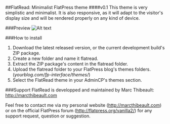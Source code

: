 ##FlatRead: Minimalist FlatPress theme
####v0.1
This theme is very simplistic and minimalist. It is also responsive, as it will adapt to the visitor's display size and will be rendered properly on any kind of device. 

###Preview
![Alt text](https://dl.dropboxusercontent.com/u/26097868/marcthibeault.com/flatread-preview-1.png "Optional title")

###How to install
1. Download the latest released version, or the current development build's ZIP package. 
2. Create a new folder and name it flatread. 
3. Extract the ZIP package's content in the flatread folder. 
4. Upload the flatread folder to your FlatPress blog's themes folders. (*yourblog.com/fp-interface/themes/*)
5. Select the FlatRead theme in your AdminCP's themes section. 

###Support
FlatRead is developped and maintained by Marc Thibeault: http://marcthibeault.com

Feel free to contact me via my personal website (http://marcthibeault.com) or on the official FlatPress forum (http://flatpress.org/vanilla2/) for any support request, question or suggestion. 
